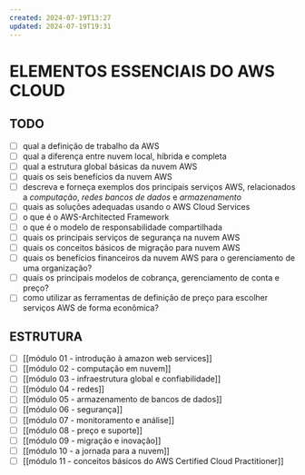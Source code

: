 ```yaml
---
created: 2024-07-19T13:27
updated: 2024-07-19T19:31
---
```

# ELEMENTOS ESSENCIAIS DO AWS CLOUD
## TODO
- [ ] qual a definição de trabalho da AWS
- [ ] qual a diferença entre nuvem local, híbrida e completa
- [ ] qual a estrutura global básicas da nuvem AWS
- [ ] quais os seis benefícios da nuvem AWS
- [ ] descreva e forneça exemplos dos principais serviços AWS, relacionados a *computação*, *redes* *bancos de dados* e *armazenamento*
- [ ] quais as soluções adequadas usando o AWS Cloud Services
- [ ] o que é o AWS-Architected Framework
- [ ] o que é o modelo de responsabilidade compartilhada
- [ ] quais os principais serviços de segurança na nuvem AWS
- [ ] quais os conceitos básicos de migração para nuvem AWS
- [ ] quais os benefícios financeiros da nuvem AWS para o gerenciamento de uma organização?
- [ ] quais os principais modelos de cobrança, gerenciamento de conta e preço?
- [ ] como utilizar as ferramentas de definição de preço para escolher serviços AWS de forma econômica?

## ESTRUTURA
- [ ] [[módulo 01 - introdução à amazon web services]]
- [ ] [[módulo 02 - computação em nuvem]]
- [ ] [[módulo 03 - infraestrutura global e confiabilidade]]
- [ ] [[módulo 04 - redes]]
- [ ] [[módulo 05 - armazenamento de bancos de dados]]
- [ ] [[módulo 06 - segurança]]
- [ ] [[módulo 07 - monitoramento e análise]]
- [ ] [[módulo 08 -  preço e suporte]]
- [ ] [[módulo 09 - migração e inovação]]
- [ ] [[módulo 10 - a jornada para a nuvem]]
- [ ] [[módulo 11 - conceitos básicos do AWS Certified Cloud Practitioner]]